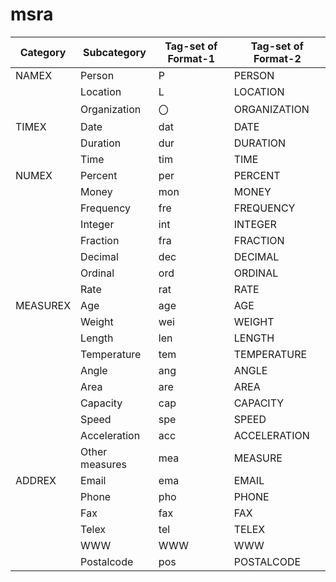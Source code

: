 <!--
# ========================================================================
# Copyright 2020 hankcs
#
# Licensed under the Apache License, Version 2.0 (the "License");
# you may not use this file except in compliance with the License.
# You may obtain a copy of the License at
#
#     http://www.apache.org/licenses/LICENSE-2.0
#
# Unless required by applicable law or agreed to in writing, software
# distributed under the License is distributed on an "AS IS" BASIS,
# WITHOUT WARRANTIES OR CONDITIONS OF ANY KIND, either express or implied.
# See the License for the specific language governing permissions and
# limitations under the License.
#
# The above copyright notice and this permission notice shall be included in all
# copies or substantial portions of the Software.
# ========================================================================
-->

# msra

| Category | Subcategory    | Tag-set of Format-1 | Tag-set of Format-2 |
|----------|----------------|---------------------|---------------------|
| NAMEX    | Person         | P                   | PERSON              |
|          | Location       | L                   | LOCATION            |
|          | Organization   | 〇                   | ORGANIZATION        |
| TIMEX    | Date           | dat                 | DATE                |
|          | Duration       | dur                 | DURATION            |
|          | Time           | tim                 | TIME                |
| NUMEX    | Percent        | per                 | PERCENT             |
|          | Money          | mon                 | MONEY               |
|          | Frequency      | fre                 | FREQUENCY           |
|          | Integer        | int                 | INTEGER             |
|          | Fraction       | fra                 | FRACTION            |
|          | Decimal        | dec                 | DECIMAL             |
|          | Ordinal        | ord                 | ORDINAL             |
|          | Rate           | rat                 | RATE                |
| MEASUREX | Age            | age                 | AGE                 |
|          | Weight         | wei                 | WEIGHT              |
|          | Length         | len                 | LENGTH              |
|          | Temperature    | tem                 | TEMPERATURE         |
|          | Angle          | ang                 | ANGLE               |
|          | Area           | are                 | AREA                |
|          | Capacity       | cap                 | CAPACITY            |
|          | Speed          | spe                 | SPEED               |
|          | Acceleration   | acc                 | ACCELERATION        |
|          | Other measures | mea                 | MEASURE             |
| ADDREX   | Email          | ema                 | EMAIL               |
|          | Phone          | pho                 | PHONE               |
|          | Fax            | fax                 | FAX                 |
|          | Telex          | tel                 | TELEX               |
|          | WWW            | WWW                 | WWW                 |
|          | Postalcode     | pos                 | POSTALCODE          |

